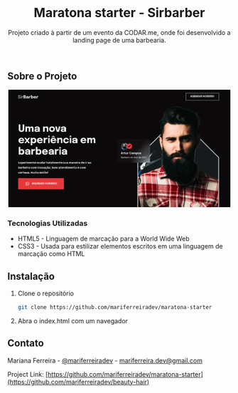 
<br />
<p align="center">
  <h1 align="center">Maratona starter - Sirbarber</h1>

  <p align="center">
    Projeto criado à partir de um evento da CODAR.me, onde foi desenvolvido a landing page de uma barbearia. 
  </p>
  <br />
</p>


## Sobre o Projeto

<div align="center">
  <a href="https://mariferreiradev.github.io/maratona-starter">
    <img src="./img/sirbarber.png" alt="Pagina de uma barbearia" width="500px">
  </a>
</div>

### Tecnologias Utilizadas

* HTML5 - Linguagem de marcação para a World Wide Web
* CSS3 - Usada para estilizar elementos escritos em uma linguagem de marcação como HTML

## Instalação

1. Clone o repositório
   ```sh
   git clone https://github.com/mariferreiradev/maratona-starter
   ```
2. Abra o index.html com um navegador


## Contato

Mariana Ferreira - [@mariferreiradev](https://www.linkedin.com/in/mariferreiradev/) - mariferreira.dev@gmail.com

Project Link: [https://github.com/mariferreiradev/maratona-starter](https://github.com/mariferreiradev/beauty-hair)
